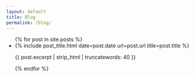```yaml
---
layout: default
title: Blog
permalink: /blog/
---
```


<ul class="blog-content">
  {% for post in site.posts %}
    <li>
      {% include post_title.html date=post.date url=post.url title=post.title %}
      <p class="post-excrept">{{ post.excerpt | strip_html | truncatewords: 40 }}</p>
    </li>
  {% endfor %}
</ul>